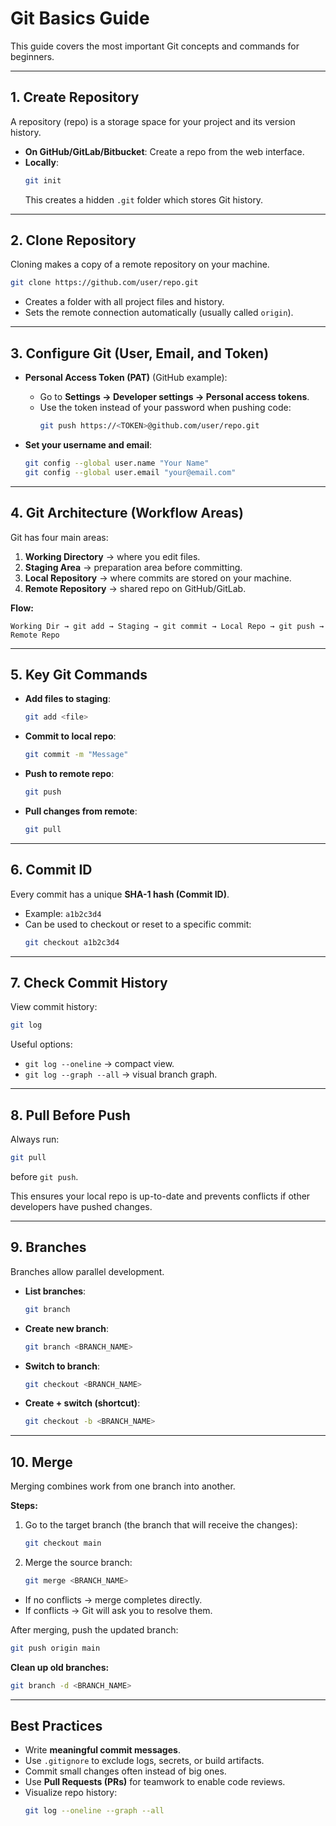 # Git Basics Guide

This guide covers the most important Git concepts and commands for beginners.

---

## 1. Create Repository
A repository (repo) is a storage space for your project and its version history.

- **On GitHub/GitLab/Bitbucket**: Create a repo from the web interface.
- **Locally**:
  ```bash
  git init
  ```
  This creates a hidden `.git` folder which stores Git history.

---

## 2. Clone Repository
Cloning makes a copy of a remote repository on your machine.

```bash
git clone https://github.com/user/repo.git
```

- Creates a folder with all project files and history.
- Sets the remote connection automatically (usually called `origin`).

---

## 3. Configure Git (User, Email, and Token)
- **Personal Access Token (PAT)** (GitHub example):
  - Go to **Settings → Developer settings → Personal access tokens**.
  - Use the token instead of your password when pushing code:
    ```bash
    git push https://<TOKEN>@github.com/user/repo.git
    ```

- **Set your username and email**:
  ```bash
  git config --global user.name "Your Name"
  git config --global user.email "your@email.com"
  ```

---

## 4. Git Architecture (Workflow Areas)
Git has four main areas:

1. **Working Directory** → where you edit files.
2. **Staging Area** → preparation area before committing.
3. **Local Repository** → where commits are stored on your machine.
4. **Remote Repository** → shared repo on GitHub/GitLab.

**Flow:**
```
Working Dir → git add → Staging → git commit → Local Repo → git push → Remote Repo
```

---

## 5. Key Git Commands
- **Add files to staging**:
  ```bash
  git add <file>
  ```
- **Commit to local repo**:
  ```bash
  git commit -m "Message"
  ```
- **Push to remote repo**:
  ```bash
  git push
  ```
- **Pull changes from remote**:
  ```bash
  git pull
  ```

---

## 6. Commit ID
Every commit has a unique **SHA-1 hash (Commit ID)**.

- Example: `a1b2c3d4`
- Can be used to checkout or reset to a specific commit:
  ```bash
  git checkout a1b2c3d4
  ```

---

## 7. Check Commit History
View commit history:
```bash
git log
```

Useful options:
- `git log --oneline` → compact view.
- `git log --graph --all` → visual branch graph.

---

## 8. Pull Before Push
Always run:
```bash
git pull
```
before `git push`.

This ensures your local repo is up-to-date and prevents conflicts if other developers have pushed changes.

---

## 9. Branches
Branches allow parallel development.

- **List branches**:
  ```bash
  git branch
  ```
- **Create new branch**:
  ```bash
  git branch <BRANCH_NAME>
  ```
- **Switch to branch**:
  ```bash
  git checkout <BRANCH_NAME>
  ```
- **Create + switch (shortcut)**:
  ```bash
  git checkout -b <BRANCH_NAME>
  ```

---

## 10. Merge
Merging combines work from one branch into another.

**Steps:**
1. Go to the target branch (the branch that will receive the changes):
   ```bash
   git checkout main
   ```
2. Merge the source branch:
   ```bash
   git merge <BRANCH_NAME>
   ```

- If no conflicts → merge completes directly.
- If conflicts → Git will ask you to resolve them.

After merging, push the updated branch:
```bash
git push origin main
```

**Clean up old branches:**
```bash
git branch -d <BRANCH_NAME>
```

---

## Best Practices
- Write **meaningful commit messages**.
- Use `.gitignore` to exclude logs, secrets, or build artifacts.
- Commit small changes often instead of big ones.
- Use **Pull Requests (PRs)** for teamwork to enable code reviews.
- Visualize repo history:
  ```bash
  git log --oneline --graph --all
  ```

